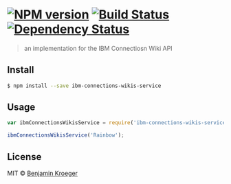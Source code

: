 #  [![NPM version][npm-image]][npm-url] [![Build Status][travis-image]][travis-url] [![Dependency Status][daviddm-image]][daviddm-url]

> an implementation for the IBM Connectiosn Wiki API


## Install

```sh
$ npm install --save ibm-connections-wikis-service
```


## Usage

```js
var ibmConnectionsWikisService = require('ibm-connections-wikis-service');

ibmConnectionsWikisService('Rainbow');
```


## License

MIT © [Benjamin Kroeger]()


[npm-image]: https://badge.fury.io/js/ibm-connections-wikis-service.svg
[npm-url]: https://npmjs.org/package/ibm-connections-wikis-service
[travis-image]: https://travis-ci.org/benkroeger/ibm-connections-wikis-service.svg?branch=master
[travis-url]: https://travis-ci.org/benkroeger/ibm-connections-wikis-service
[daviddm-image]: https://david-dm.org/benkroeger/ibm-connections-wikis-service.svg?theme=shields.io
[daviddm-url]: https://david-dm.org/benkroeger/ibm-connections-wikis-service
